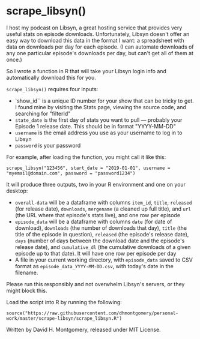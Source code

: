 # scrape_libsyn()

I host my podcast on Libsyn, a great hosting service that provides very useful stats on episode downloads. Unfortunately, Libsyn doesn't offer an easy way to download this data in the format I want: a spreadsheet with data on downloads per day for each episode. (I can automate downloads of any one particular episode's downloads per day, but can't get all of them at once.)

So I wrote a function in R that will take your Libsyn login info and automatically download this for you. 

`scrape_libsyn()` requires four inputs:

- `show_id`` is a unique ID number for your show that can be tricky to get. I found mine by visiting the Stats page, viewing the source code, and searching for "filterId"
- `state_date` is the first day of stats you want to pull — probably your Episode 1 release date. This should be in format "YYYY-MM-DD"
- `username` is the email address you use as your username to log in to Libsyn
- `password` is your password

For example, after loading the function, you might call it like this:

```
scrape_libsyn("123456", start_date = "2019-01-01", username = "myemail@domain.com", password = "password1234")
```

It will produce three outputs, two in your R environment and one on your desktop:

- `overall-data` will be a dataframe with columns `item_id`, `title`, `released` (for release date), `downloads`, `mergename` (a cleaned up full title), and `url` (the URL where that episode's stats live), and one row per episode
- `episode_data` will be a dataframe with columns `date` (for date of download), `downloads` (the number of downloads that day), `title` (the title of the episode in question), `released` (the episode's release date), `days` (number of days between the download date and the episode's release date), and `cumulative_dl` (the cumulative downloads of a given episode up to that date). It will have one row per episode per day
- A file in your current working directory, with `episode_data` saved to CSV format as `episode_data_YYYY-MM-DD.csv`, with today's date in the filename. 

Please run this responsibly and not overwhelm Libsyn's servers, or they might block this. 

Load the script into R by running the following:

`source("https://raw.githubusercontent.com/dhmontgomery/personal-work/master/scrape-libsyn/scrape_libsyn.R")`

Written by David H. Montgomery, released under MIT License.
